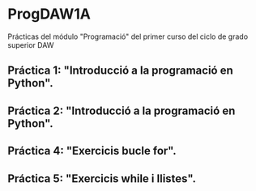 # ProgDAW1A
Prácticas del módulo "Programació" del primer curso del ciclo de grado superior DAW

## Práctica 1: "Introducció a la programació en Python".
## Práctica 2: "Introducció a la programació en Python".
## Práctica 4: "Exercicis bucle for".
## Práctica 5: "Exercicis while i llistes".
